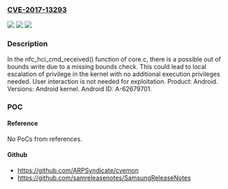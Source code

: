 ### [CVE-2017-13293](https://cve.mitre.org/cgi-bin/cvename.cgi?name=CVE-2017-13293)
![](https://img.shields.io/static/v1?label=Product&message=Android&color=blue)
![](https://img.shields.io/static/v1?label=Version&message=n%2Fa&color=blue)
![](https://img.shields.io/static/v1?label=Vulnerability&message=Elevation%20of%20privilege&color=brighgreen)

### Description

In the nfc_hci_cmd_received() function of core.c, there is a possible out of bounds write due to a missing bounds check. This could lead to local escalation of privilege in the kernel with no additional execution privileges needed. User interaction is not needed for exploitation. Product: Android. Versions: Android kernel. Android ID: A-62679701.

### POC

#### Reference
No PoCs from references.

#### Github
- https://github.com/ARPSyndicate/cvemon
- https://github.com/samreleasenotes/SamsungReleaseNotes

